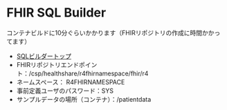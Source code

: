 # FHIR SQL Builder
コンテナビルドに10分ぐらいかかります（FHIRリポジトリの作成に時間かかってます）

- [SQLビルダートップ](localhost:9095/csp/fhirsql/index.html)
- FHIRリポジトリエンドポイント：/csp/healthshare/r4fhirnamespace/fhir/r4
- ネームスペース： R4FHIRNAMESPACE
- 事前定義ユーザのパスワード：SYS
- サンプルデータの場所（コンテナ）：/patientdata

